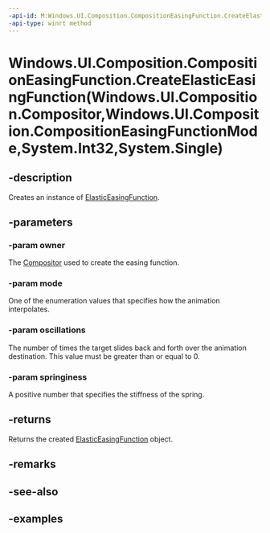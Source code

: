 ```yaml
---
-api-id: M:Windows.UI.Composition.CompositionEasingFunction.CreateElasticEasingFunction(Windows.UI.Composition.Compositor,Windows.UI.Composition.CompositionEasingFunctionMode,System.Int32,System.Single)
-api-type: winrt method
---
```


# Windows.UI.Composition.CompositionEasingFunction.CreateElasticEasingFunction(Windows.UI.Composition.Compositor,Windows.UI.Composition.CompositionEasingFunctionMode,System.Int32,System.Single)

<!--
public static Windows.UI.Composition.ElasticEasingFunction CreateElasticEasingFunction (Windows.UI.Composition.Compositor owner, Windows.UI.Composition.CompositionEasingFunctionMode mode, int oscillations, float springiness);
-->


## -description

Creates an instance of [ElasticEasingFunction](elasticeasingfunction.md).

## -parameters

### -param owner

The [Compositor](compositor.md) used to create the easing function.

### -param mode

One of the enumeration values that specifies how the animation interpolates.

### -param oscillations

The number of times the target slides back and forth over the animation destination. This value must be greater than or equal to 0.

### -param springiness

A positive number that specifies the stiffness of the spring.

## -returns

Returns the created [ElasticEasingFunction](elasticeasingfunction.md) object.

## -remarks

## -see-also

## -examples


